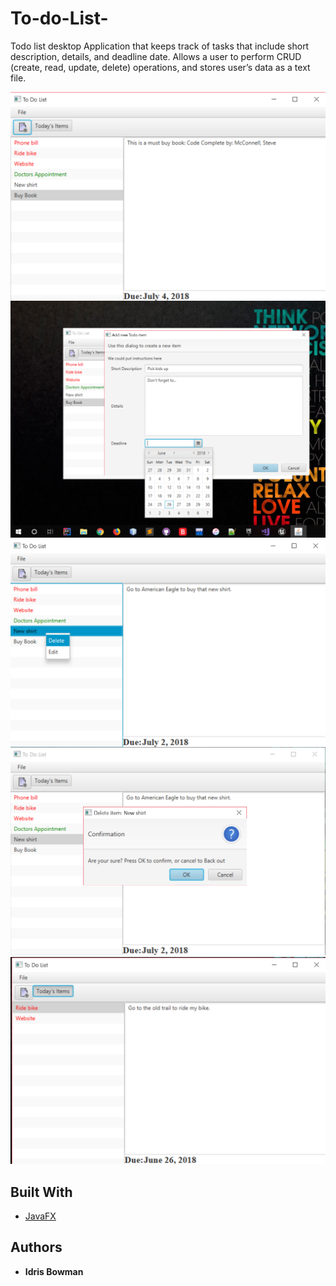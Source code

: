 # To-do-List-

Todo list desktop Application that keeps track of tasks that include short description, details, and deadline date. Allows a user to perform CRUD (create, read, update, delete) operations, and stores user’s data as a text file.

<img src="ScreenShots/Todo_01.PNG" width="600" align="right">

<img src="ScreenShots/Todo_02.PNG" width="600">

<img src="ScreenShots/Todo_03.PNG" width="600" align="right">

<img src="ScreenShots/Todo_04.PNG" width="600">

<img src="ScreenShots/Todo_05.PNG" width="600">

## Built With

* [JavaFX](https://docs.oracle.com/javase/8/javafx/api/toc.htm) 

## Authors

* **Idris Bowman** 

